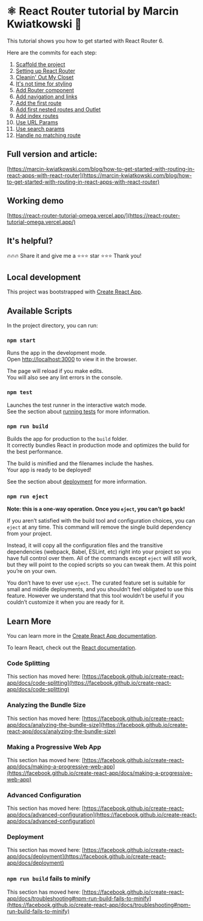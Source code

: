 # ⚛️ React Router tutorial by Marcin Kwiatkowski 🚀

This tutorial shows you how to get started with React Router 6.

Here are the commits for each step:

1. [Scaffold the project](https://github.com/Frodigo/react-router-tutorial/commit/dd4e2230153228220a0ed75136c74dc556aad657)
2. [Setting up React Router](https://github.com/Frodigo/react-router-tutorial/commit/89ac1a9a16ec0fac0c1317635b72cf4f7cd72dcf)
3. [Cleanin' Out My Closet](https://github.com/Frodigo/react-router-tutorial/commit/82839415d55ad15c2411fec640a57a6c0bb8bcd7)
4. [It's not time for styling](https://github.com/Frodigo/react-router-tutorial/commit/96843a7dd88cb1175790e527b86e5a25cc4e0fb0)
5. [Add Router component](https://github.com/Frodigo/react-router-tutorial/commit/cdd0fbca793766e8b85ae01ed4ead1d795de1a68)
6. [Add navigation and links](https://github.com/Frodigo/react-router-tutorial/commit/0492a826f8047a48161ccb87e535b9edc280cea6)
7. [Add the first route](https://github.com/Frodigo/react-router-tutorial/commit/3157af6cfe8db2f5354a0fbde9029b1073658844)
8. [Add first nested routes and Outlet](https://github.com/Frodigo/react-router-tutorial/commit/4fcee983b94da41991244463b6092fbfd80255ad)
9. [Add index routes](https://github.com/Frodigo/react-router-tutorial/commit/cb81a97541fb8de9601f8774cfb267967ea6cd38)
10. [Use URL Params](https://github.com/Frodigo/react-router-tutorial/commit/f2f833a41e994bd1dac366648d44739d98a38a82)
11. [Use search params](https://github.com/Frodigo/react-router-tutorial/commit/50954adea6242fbc4d3ebaef05979050206134cd)
12. [Handle no matching route](https://github.com/Frodigo/react-router-tutorial/commit/0f3e6588b1bc5cb6e6f6e298a527a8d856247e2b)

## Full version and article: 

[https://marcin-kwiatkowski.com/blog/how-to-get-started-with-routing-in-react-apps-with-react-router](https://marcin-kwiatkowski.com/blog/how-to-get-started-with-routing-in-react-apps-with-react-router)

## Working demo

[https://react-router-tutorial-omega.vercel.app/](https://react-router-tutorial-omega.vercel.app/)

## It's helpful?

🔥🔥🔥 Share it and give me a ⭐⭐⭐ star ⭐⭐⭐
Thank you!

## Local development

This project was bootstrapped with [Create React App](https://github.com/facebook/create-react-app).

## Available Scripts

In the project directory, you can run:

### `npm start`

Runs the app in the development mode.\
Open [http://localhost:3000](http://localhost:3000) to view it in the browser.

The page will reload if you make edits.\
You will also see any lint errors in the console.

### `npm test`

Launches the test runner in the interactive watch mode.\
See the section about [running tests](https://facebook.github.io/create-react-app/docs/running-tests) for more information.

### `npm run build`

Builds the app for production to the `build` folder.\
It correctly bundles React in production mode and optimizes the build for the best performance.

The build is minified and the filenames include the hashes.\
Your app is ready to be deployed!

See the section about [deployment](https://facebook.github.io/create-react-app/docs/deployment) for more information.

### `npm run eject`

**Note: this is a one-way operation. Once you `eject`, you can’t go back!**

If you aren’t satisfied with the build tool and configuration choices, you can `eject` at any time. This command will remove the single build dependency from your project.

Instead, it will copy all the configuration files and the transitive dependencies (webpack, Babel, ESLint, etc) right into your project so you have full control over them. All of the commands except `eject` will still work, but they will point to the copied scripts so you can tweak them. At this point you’re on your own.

You don’t have to ever use `eject`. The curated feature set is suitable for small and middle deployments, and you shouldn’t feel obligated to use this feature. However we understand that this tool wouldn’t be useful if you couldn’t customize it when you are ready for it.

## Learn More

You can learn more in the [Create React App documentation](https://facebook.github.io/create-react-app/docs/getting-started).

To learn React, check out the [React documentation](https://reactjs.org/).

### Code Splitting

This section has moved here: [https://facebook.github.io/create-react-app/docs/code-splitting](https://facebook.github.io/create-react-app/docs/code-splitting)

### Analyzing the Bundle Size

This section has moved here: [https://facebook.github.io/create-react-app/docs/analyzing-the-bundle-size](https://facebook.github.io/create-react-app/docs/analyzing-the-bundle-size)

### Making a Progressive Web App

This section has moved here: [https://facebook.github.io/create-react-app/docs/making-a-progressive-web-app](https://facebook.github.io/create-react-app/docs/making-a-progressive-web-app)

### Advanced Configuration

This section has moved here: [https://facebook.github.io/create-react-app/docs/advanced-configuration](https://facebook.github.io/create-react-app/docs/advanced-configuration)

### Deployment

This section has moved here: [https://facebook.github.io/create-react-app/docs/deployment](https://facebook.github.io/create-react-app/docs/deployment)

### `npm run build` fails to minify

This section has moved here: [https://facebook.github.io/create-react-app/docs/troubleshooting#npm-run-build-fails-to-minify](https://facebook.github.io/create-react-app/docs/troubleshooting#npm-run-build-fails-to-minify)
